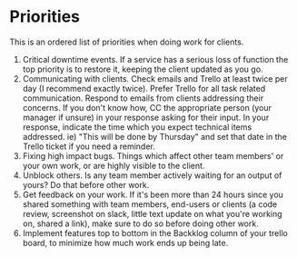 # Priorities

This is an ordered list of priorities when doing work for clients.

1. Critical downtime events. If a service has a serious loss of function the top priority is to restore it, keeping the client updated as you go.
2. Communicating with clients. Check emails and Trello at least twice per day (I recommend exactly twice). Prefer Trello for all task related communication. Respond to emails from clients addressing their concerns. If you don't know how, CC the appropriate person (your manager if unsure) in your response asking for their input. In your response, indicate the time which you expect technical items addressed. ie) "This will be done by Thursday" and set that date in the Trello ticket if you need a reminder.
3. Fixing high impact bugs. Things which affect other team members' or your own work, or are highly visible to the client.
4. Unblock others. Is any team member actively waiting for an output of yours? Do that before other work.
5. Get feedback on your work. If it's been more than 24 hours since you shared something with team members, end-users or clients (a code review, screenshot on slack, little text update on what you're working on, shared a link), make sure to do so before doing other work.
6. Implement features top to bottom in the Backklog column of your trello board, to minimize how much work ends up being late.
